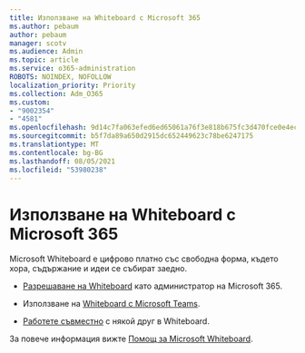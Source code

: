 ```yaml
---
title: Използване на Whiteboard с Microsoft 365
ms.author: pebaum
author: pebaum
manager: scotv
ms.audience: Admin
ms.topic: article
ms.service: o365-administration
ROBOTS: NOINDEX, NOFOLLOW
localization_priority: Priority
ms.collection: Adm_O365
ms.custom:
- "9002354"
- "4581"
ms.openlocfilehash: 9d14c7fa063efed6ed65061a76f3e818b675fc3d470fce0e4ecc9fb5aa247a30
ms.sourcegitcommit: b5f7da89a650d2915dc652449623c78be6247175
ms.translationtype: MT
ms.contentlocale: bg-BG
ms.lasthandoff: 08/05/2021
ms.locfileid: "53980238"
---
```

# <a name="use-whiteboard-with-microsoft-365"></a>Използване на Whiteboard с Microsoft 365

Microsoft Whiteboard е цифрово платно със свободна форма, където хора, съдържание и идеи се събират заедно. 

- [Разрешаване на Whiteboard](https://support.office.com/article/d236aef8-fcdf-4b5e-b5d7-7f157461e920#bkmk_07) като администратор на Microsoft 365. 

- Използване на [Whiteboard с Microsoft Teams](https://support.microsoft.com/office/7a6e7218-e9dc-4ccc-89aa-b1a0bb9c31ee). 

- [Работете съвместно](https://support.office.com/article/d236aef8-fcdf-4b5e-b5d7-7f157461e920#bkmk_27) с някой друг в Whiteboard. 

За повече информация вижте [Помощ за Microsoft Whiteboard](https://support.office.com/article/d236aef8-fcdf-4b5e-b5d7-7f157461e920). 

